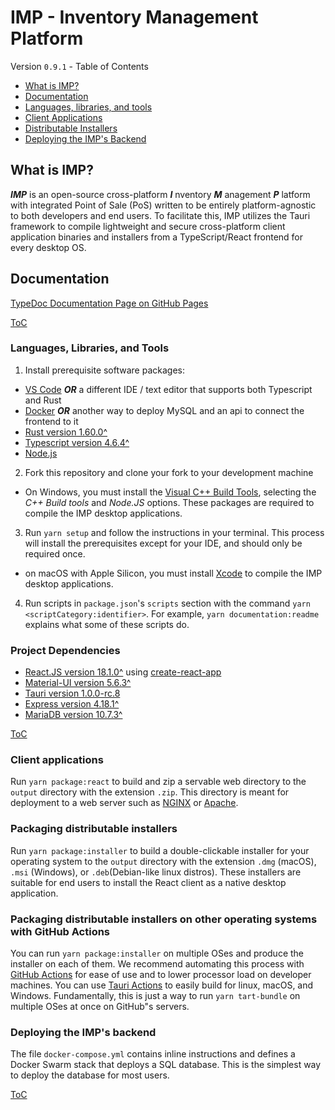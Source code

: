 # IMP - Inventory Management Platform

[](#table-of-contents)Version `0.9.1` - Table of Contents

- [What is IMP?](#what-is-imp "This section contains information most useful to newcomers.  If you don't know what IMP is, click here.")
- [Documentation](#documentation "This section contains full documentation for IMP.  If your question wasn't covered in the 'What is Imp?' section above, probably click this next.")
- [Languages, libraries, and tools](#languages-libraries-and-tools "This section contains information about the languages, libraries, and tools that IMP uses.")
- [Client Applications](#client "The IMP frontend application written in TypeScript and ReactJS")
- [Distributable Installers](#distributable-installers "How to package desktop installers to install IMP")
- [Deploying the IMP's Backend](#deploy "How to deploy IMP's backend services")

[](#what-is-imp)

## What is IMP?

**_IMP_** is an open-source cross-platform **_I_** nventory **_M_** anagement **_P_** latform with integrated Point of Sale (PoS) written to be entirely platform-agnostic to both developers and end users.  To facilitate this, IMP utilizes the Tauri framework to compile lightweight and secure cross-platform client application binaries and installers from a TypeScript/React frontend for every desktop OS.

## Documentation

[](#documentation)

[TypeDoc Documentation Page on GitHub Pages](https://zindrek.github.io/IMP/docs/ "This is where IMP's automated documentation is hosted.  If you're looking for the documentation for IMP, this could be a good click for you.")

[ToC](#table-of-contents "Return to Table of Contents")

### Languages, Libraries, and Tools

1. Install prerequisite software packages:

- [VS Code](https://code.visualstudio.com/download  "You need something to edit and lint code in") **_OR_** a different IDE / text editor that supports both Typescript and Rust
- [Docker](https://www.docker.com/products/personal/ "I just really love smiling magic whales with shipping containers on their heads wat more than configuring database connections manually.") **_OR_** another way to deploy MySQL and an api to connect the frontend to it
- [Rust version 1.60.0^](https://www.rust-lang.org/tools/install "Rust is a prerequisite for Tauri's Desktop application framework")
- [Typescript version 4.6.4^](https://www.typescriptlang.org/ "for Tauri's frontend code, React.JS, and Material-UI")
- [Node.js](https://nodejs.org/en/download/ "NodeJS is a major part of our toolchain for React and TypeScript.  Theoretically one day this will be Deno instead, because it's much better.")

2. Fork this repository and clone your fork to your development machine

- On Windows, you must install the [Visual C++ Build Tools](https://aka.ms/vs/17/release/vs_BuildTools.exe "You literally must install these libraries to develop for IMP: 'C++ Build Tools' and 'Node.JS'"), selecting the _C++ Build tools_ and _Node.JS_ options.  These packages are required to compile the IMP desktop applications.

3. Run `yarn setup` and follow the instructions in your terminal.  This process will install the prerequisites except for your IDE, and should only be required once.

- on macOS with Apple Silicon, you must install [Xcode](https://developer.apple.com/xcode/ "Xcode is required to develop IMP on macOS.") to compile the IMP desktop applications.

4. Run scripts in `package.json`'s `scripts` section with the command `yarn <scriptCategory:identifier>`.  For example, `yarn documentation:readme` explains what some of these scripts do.

### Project Dependencies

- [React.JS version 18.1.0^](https://reactjs.org/ "Meta's web components library renders the ui and enforces immutable state in the client") using [create-react-app](https://create-react-app.dev/ "Meta's CLI tool for rapid React.JS bootstrapping")
- [Material-UI version 5.6.3^](https://mui.com/ "Google's styling library for Material Design components in React.JS ")
- [Tauri version 1.0.0-rc.8](https://tauri.studio "lightweight framework for building desktop applications from web applications")
- [Express version 4.18.1^](https://expressjs.com/ "a Node.JS REST API to connect the frontend to the sql database")
- [MariaDB version 10.7.3^](https://mariadb.org/ "or another MySQL-compatible database")

[ToC](#table-of-contents "Return to Table of Contents")

[](#client)
### Client applications

Run `yarn package:react` to build and zip a servable web directory to the `output` directory with the extension `.zip`.  This directory is meant for deployment to a web server such as [NGINX](https://nginx.org/en/) or [Apache](https://httpd.apache.org/).

[](#distributable-installers)
### Packaging distributable installers

Run `yarn package:installer` to build a double-clickable installer for your operating system to the `output` directory with the extension `.dmg` (macOS), `.msi`  (Windows), or `.deb`(Debian-like linux distros).  These installers are suitable for end users to install the React client as a native desktop application.

### Packaging distributable installers on other operating systems with GitHub Actions

You can run `yarn package:installer` on multiple OSes and produce the installer on each of them.  We recommend automating this process with [GitHub Actions](https://github.com/actions/) for ease of use and to lower processor load on developer machines.  You can use [Tauri Actions](https://github.com/tauri-apps/tauri-action) to easily build for linux, macOS, and Windows.  Fundamentally, this is just a way to run `yarn tart-bundle` on multiple OSes at once on GitHub"s servers.

### Deploying the IMP's backend

The file `docker-compose.yml` contains inline instructions and defines a Docker Swarm stack that deploys a SQL database.  This is the simplest way to deploy the database for most users.

[ToC](#table-of-contents "Return to Table of Contents")
